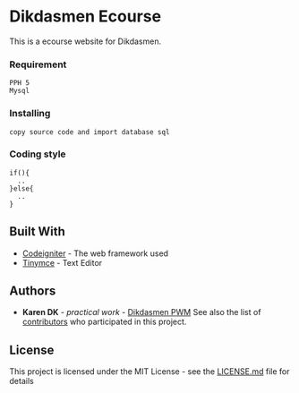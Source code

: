 # Dikdasmen Ecourse
This is a ecourse website for Dikdasmen.
### Requirement
```
PPH 5
Mysql
```
### Installing
```
copy source code and import database sql
```
### Coding style
```
if(){
  ..
}else{
  ..
}
```
## Built With
* [Codeigniter](https://codeigniter.com) - The web framework used
* [Tinymce](https://www.tiny.cloud/) - Text Editor
## Authors
* **Karen DK** - *practical work* - [Dikdasmen PWM](http://dikdasmenpwmdiy.or.id/)
See also the list of [contributors](https://github.com/your/project/contributors) who participated in this project.
## License
This project is licensed under the MIT License - see the [LICENSE.md](LICENSE.md) file for details
